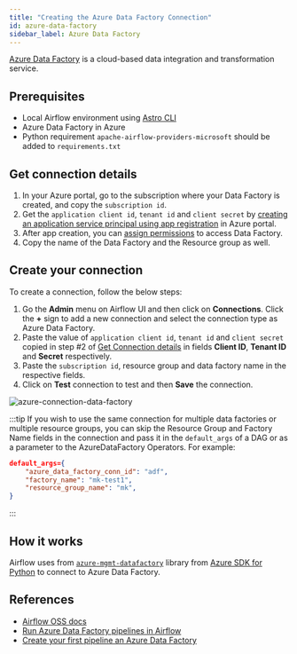 ```yaml
---
title: "Creating the Azure Data Factory Connection"
id: azure-data-factory
sidebar_label: Azure Data Factory
---
```


<head>
  <meta name="description" content="Learn how to create the Azure Data Factory Connection." />
  <meta name="og:description" content="Learn how to create the Azure Data Factory Connection." />
</head>

[Azure Data Factory](https://azure.microsoft.com/en-us/products/data-factory) is a cloud-based data integration and transformation service.

## Prerequisites
- Local Airflow environment using [Astro CLI](https://docs.astronomer.io/astro/cli/overview)
- Azure Data Factory in Azure 
- Python requirement `apache-airflow-providers-microsoft` should be added to `requirements.txt`

## Get connection details
1. In your Azure portal, go to the subscription where your Data Factory is created, and copy the `subscription id`.
2. Get the `application client id`, `tenant id` and `client secret` by [creating an application service principal using app registration](https://learn.microsoft.com/en-us/azure/developer/python/sdk/authentication-local-development-service-principal?tabs=azure-portal) in Azure portal.
3. After app creation, you can [assign permissions](https://learn.microsoft.com/en-us/azure/data-factory/concepts-roles-permissions#set-up-permissions) to access Data Factory.
4. Copy the name of the Data Factory and the Resource group as well.

## Create your connection

To create a connection, follow the below steps:

1. Go the **Admin** menu on Airflow UI and then click on **Connections**. Click the **+** sign to add a new connection and select the connection type as Azure Data Factory.
2. Paste the value of `application client id`, `tenant id` and `client secret` copied in step #2 of [Get Connection details](azure-data-factory#get-connection-details) in fields **Client ID**, **Tenant ID** and **Secret** respectively.
3. Paste the `subscription id`, resource group and data factory name in the respective fields.
4. Click on **Test** connection to test and then **Save** the connection.

![azure-connection-data-factory](/img/guides/connection-azure-data-factory.png)

:::tip
If you wish to use the same connection for multiple data factories or multiple resource groups, you can skip the Resource Group and Factory Name fields in the connection and pass it in the `default_args` of a DAG or as a parameter to the AzureDataFactory Operators. For example:

```json
default_args={
    "azure_data_factory_conn_id": "adf",
    "factory_name": "mk-test1", 
    "resource_group_name": "mk",
}
```
:::

## How it works

Airflow uses from [`azure-mgmt-datafactory`](https://pypi.org/project/azure-mgmt-datafactory/) library from [Azure SDK for Python](https://github.com/Azure/azure-sdk-for-python) to connect to Azure Data Factory.

## References

- [Airflow OSS docs](https://airflow.apache.org/docs/apache-airflow-providers-microsoft-azure/6.1.1/connections/adf.html)
- [Run Azure Data Factory pipelines in Airflow](https://docs.astronomer.io/learn/airflow-azure-data-factory-integration)
- [Create your first pipeline an Azure Data Factory](https://learn.microsoft.com/en-us/azure/data-factory/v1/data-factory-build-your-first-pipeline-using-editor)